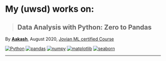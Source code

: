 # My (uwsd) works on:

> ## Data Analysis with Python: Zero to Pandas
By **[Aakash](https://twitter.com/aakashns)**, August 2020, [Jovian ML certified Course](https://jovian.ml/learn/data-analysis-with-python-zero-to-pandas)

[![Python](https://img.shields.io/badge/python-3.8.5-blue)]()
[![pandas](https://img.shields.io/badge/pandas-1.1.0-blue)]()
[![numpy](https://img.shields.io/badge/numpy-1.19.1-blue)]()
[![matplotlib](https://img.shields.io/badge/matplotlib-3.3.0-blue)]()
[![seaborn](https://img.shields.io/badge/seaborn-0.10.1-blue)]()

---